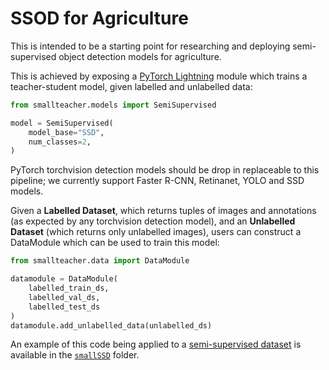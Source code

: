 # SSOD for Agriculture

This is intended to be a starting point for researching and deploying semi-supervised object detection models for agriculture.

This is achieved by exposing a [PyTorch Lightning](https://pytorch-lightning.readthedocs.io/en/stable/) module which trains a teacher-student model, given labelled and unlabelled data:

```python
from smallteacher.models import SemiSupervised

model = SemiSupervised(
    model_base="SSD",
    num_classes=2,
)
```
PyTorch torchvision detection models should be drop in replaceable to this pipeline; we currently support Faster R-CNN, Retinanet, YOLO and SSD models.

Given a **Labelled Dataset**, which returns tuples of images and annotations (as expected by any torchvision detection model), and an **Unlabelled Dataset** (which returns only unlabelled images), users can construct a DataModule which can be used to train this model:

```python
from smallteacher.data import DataModule

datamodule = DataModule(
    labelled_train_ds,
    labelled_val_ds,
    labelled_test_ds
)
datamodule.add_unlabelled_data(unlabelled_ds)
```

An example of this code being applied to a [semi-supervised dataset](https://github.com/SmallRobotCompany/smallssd) is available in the [`smallSSD`](smallSSD) folder.

